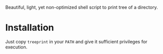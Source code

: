 Beautiful, light, yet non-optimized shell script to print tree of a directory.

# Installation

Just copy ```treeprint``` in your ```PATH``` and give it sufficient privileges for execution.